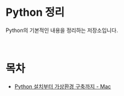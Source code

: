 # Python 정리
Python의 기본적인 내용을 정리하는 저장소입니다.

<br>

# 목차
* [Python 설치부터 가상환경 구축까지 - Mac](./install_&_venv_for_mac/install_&_venv_for_mac.md)
